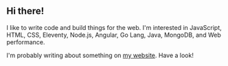## Hi there!

I like to write code and build things for the web. I'm interested in JavaScript, HTML, CSS, Eleventy, Node.js, Angular, Go Lang, Java, MongoDB, and Web performance.

I'm probably writing about something on [my website](https://tannerdolby.com). Have a look!